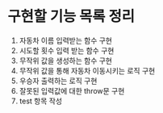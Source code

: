 # 구현할 기능 목록 정리

1. 자동차 이름 입력받는 함수 구현
2. 시도할 횟수 입력 받는 함수 구현
3. 무작위 값을 생성하는 함수 구현
4. 무작위 값을 통해 자동차 이동시키는 로직 구현
5. 우승자 출력하는 로직 구현
6. 잘못된 입력값에 대한 throw문 구현
7. test 항목 작성